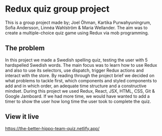 # Redux quiz group project

This is a group project made by; Joel Öhman, Kartika Purwahyuningrum, Sofia Andersson, Linnéa Wahlström & Maria Wellander. The aim was to create a multiple-choice quiz game using Redux via mob programming.

## The problem

In this project we made a Swedish spelling quiz, testing the user with 5 hardspelled Swedish words. The main focus was to learn how to use Redux and also to use its selectors, use dispatch, trigger Redux actions and interact with the store. By reading through the project brief we decided on what problems to tackle first, which components and styled components to add and in which order, an adequate time structure and a constructive mindset.
During this project we used Redux, React, JSX, HTML, CSS, Git & Google Jamboard.
If we had more time, we would have wanted to add a timer to show the user how long time the user took to complete the quiz.

## View it live
https://the-better-hippo-team-quiz.netlify.app/